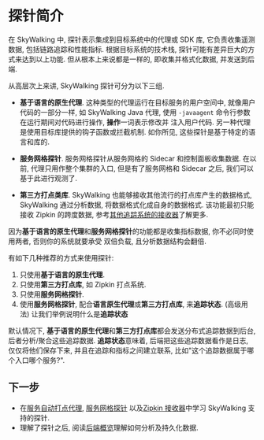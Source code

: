 # 探针简介

在 SkyWalking 中, 探针表示集成到目标系统中的代理或 SDK 库, 它负责收集遥测数据, 包括链路追踪和性能指标.
根据目标系统的技术栈, 探针可能有差异巨大的方式来达到以上功能. 但从根本上来说都是一样的, 即收集并格式化数据,
并发送到后端.

从高层次上来讲, SkyWalking 探针可分为以下三组.

- **基于语言的原生代理**. 这种类型的代理运行在目标服务的用户空间中, 就像用户代码的一部分一样,
	如 SkyWalking Java 代理, 使用 `-javaagent` 命令行参数在运行期间对代码进行操作, **操作**一词表示修改并
	注入用户代码. 另一种代理是使用目标库提供的钩子函数或拦截机制. 如你所见, 这些探针是基于特定的语言和库的.

- **服务网格探针**. 服务网格探针从服务网格的 Sidecar 和控制面板收集数据. 在以前, 代理只用作整个集群的入口,
	但是有了服务网格和 Sidecar 之后, 我们可以基于此进行观测了.

- **第三方打点类库**. SkyWalking 也能够接收其他流行的打点库产生的数据格式, SkyWalking 通过分析数据,
	将数据格式化成自身的数据格式. 该功能最初只能接收 Zipkin 的跨度数据, 
	参考[其他追踪系统的接收器](../setup/backend/backend-receivers.md)了解更多.
 
因为**基于语言的原生代理**和**服务网格探针**的功能都是收集指标数据, 你不必同时使用两者, 否则你的系统就要承受
双倍负载, 且分析数据结构会翻倍.

有如下几种推荐的方式来使用探针:
1. 只使用**基于语言的原生代理**.
2. 只使用**第三方打点库**, 如 Zipkin 打点系统.
3. 只使用**服务网格探针**.
4. 使用**服务网格探针**, 配合**语言原生代理**或**第三方打点库**, 来**追踪状态**. (高级用法)
让我们举例说明什么是**追踪状态**

默认情况下, **基于语言的原生代理**和**第三方打点库**都会发送分布式追踪数据到后台, 后者分析/聚合这些追踪数据.
**追踪状态**意味着, 后端把这些追踪数据看作是日志, 仅仅将他们保存下来, 并且在追踪和指标之间建立联系,
比如"这个追踪数据属于哪个入口哪个服务?".

## 下一步

- 在[服务自动打点代理](service-agent.md), [服务网格探针](service-mesh-probe.md)
	以及[Zipkin 接收器](trace-receiver.md)中学习 SkyWalking 支持的探针.
- 理解了探针之后, 阅读[后端概览](backend-overview.md)理解如何分析及持久化数据.

